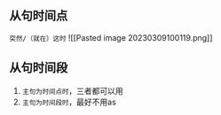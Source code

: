 ## 从句时间点
`突然/（就在）这时`
![[Pasted image 20230309100119.png]]

## 从句时间段
1. `主句为时间点时`，三者都可以用
2. `主句为时间段时`，最好不用as

